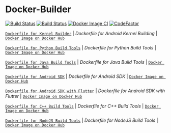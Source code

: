 # Docker-Builder

[![Build Status](https://travis-ci.com/crazyuploader/Docker-Builder.svg?branch=master)](https://travis-ci.com/crazyuploader/Docker-Builder) [![Build Status](https://crazyuploader.semaphoreci.com/badges/Docker-Builder.svg)](https://crazyuploader.semaphoreci.com/projects/Docker-Builder) [![Docker Image CI](https://github.com/crazyuploader/Docker-Builder/workflows/Docker%20Image%20CI/badge.svg)](https://github.com/crazyuploader/Docker-Builder/actions) [![CodeFactor](https://www.codefactor.io/repository/github/crazyuploader/docker-builder/badge/master)](https://www.codefactor.io/repository/github/crazyuploader/docker-builder/overview/master)

[`Dockerfile for Kernel Builder`](kernel_build/Dockerfile)  | *Dockerfile for Android Kernel Building*  | [`Docker Image on Docker Hub`](https://hub.docker.com/r/crazyuploader/kernel_build)

[`Dockerfile for Python Build Tools`](python_build_tools/Dockerfile)  | *Dockerfile for Python Build Tools*  | [`Docker Image on Docker Hub`](https://hub.docker.com/r/crazyuploader/python_build_tools)

[`Dockerfile for Java Build Tools`](java_build_tools/Dockerfile)  | *Dockerfile for Java Build Tools*  | [`Docker Image on Docker Hub`](https://hub.docker.com/r/crazyuploader/java_build_tools)

[`Dockerfile for Android SDK`](android_sdk/Dockerfile)  | *Dockerfile for Android SDK*  | [`Docker Image on Docker Hub`](https://hub.docker.com/r/crazyuploader/android_sdk)

[`Dockerfile for Android SDK with Flutter`](android_sdk_flutter/Dockerfile)  | *Dockerfile for Android SDK with Flutter*  | [`Docker Image on Docker Hub`](https://hub.docker.com/r/crazyuploader/android_sdk_flutter)

[`Dockerfile for C++ Build Tools`](cpp_build_tools/Dockerfile)  | *Dockerfile for C++ Build Tools*  | [`Docker Image on Docker Hub`](https://hub.docker.com/r/crazyuploader/cpp_build_tools)

[`Dockerfile for NodeJS Build Tools`](node_build_tools/Dockerfile)  | *Dockerfile for NodeJS Build Tools*  | [`Docker Image on Docker Hub`](https://hub.docker.com/r/crazyuploader/node_build_tools)
